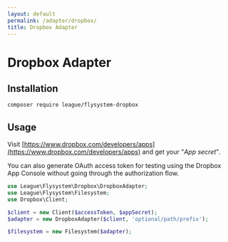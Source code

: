 ```yaml
---
layout: default
permalink: /adapter/dropbox/
title: Dropbox Adapter
---
```


# Dropbox Adapter

## Installation

~~~ bash
composer require league/flysystem-dropbox
~~~

## Usage

Visit [https://www.dropbox.com/developers/apps](https://www.dropbox.com/developers/apps) and get your "*App secret*".

You can also generate OAuth access token for testing using the Dropbox App Console without going through the authorization flow.

~~~ php
use League\Flysystem\Dropbox\DropboxAdapter;
use League\Flysystem\Filesystem;
use Dropbox\Client;

$client = new Client($accessToken, $appSecret);
$adapter = new DropboxAdapter($client, 'optional/path/prefix');

$filesystem = new Filesystem($adapter);
~~~
